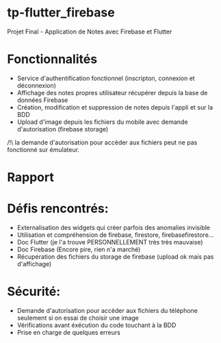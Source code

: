 # tp-flutter_firebase
Projet Final - Application de Notes avec Firebase et Flutter

# Fonctionnalités
- Service d'authentification fonctionnel (inscripton, connexion et déconnexion)
- Affichage des notes propres utilisateur récupérer depuis la base de données Firebase
- Création, modification et suppression de notes depuis l'appli et sur la BDD
- Upload d'image depuis les fichiers du mobile avec demande d'autorisation (firebase storage)

/!\ la demande d'autorisation pour accèder aux fichiers peut ne pas fonctionné sur émulateur.

# Rapport
# Défis rencontrés: 
- Externalisation des widgets qui créer parfois des anomalies invisible
- Utilisation et compréhension de firebase, firestore, firebasefirestore...
- Doc Flutter (je l'a trouve PERSONNELLEMENT très très mauvaise)
- Doc Firebase (Encore pire, rien n'a marché)
- Récupération des fichiers du storage de firebase (upload ok mais pas d'affichage)


# Sécurité:
- Demande d'autorisation pour accèder aux fichiers du téléphone seulement si on essai de choisir une image
- Vérifications avant éxécution du code touchant à la BDD
- Prise en charge de quelques erreurs

